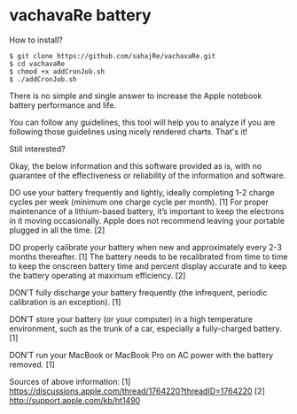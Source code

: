 vachavaRe battery
=================

How to install?

```
$ git clone https://github.com/sahajRe/vachavaRe.git
$ cd vachavaRe
$ chmod +x addCronJob.sh
$ ./addCronJob.sh
```
There is no simple and single answer to increase the Apple notebook battery performance and life.

You can follow any guidelines, this tool will help you to analyze if you are following those guidelines using nicely
rendered charts. That's it!

Still interested? 

Okay, the below information and this software provided as is, with no guarantee 
of the effectiveness or reliability of the information and software.

DO use your battery frequently and lightly, ideally completing 1-2 charge 
cycles per week (minimum one charge cycle per month). [1]
For proper maintenance of a lithium-based battery, it’s important to keep the 
electrons in it moving occasionally. Apple does not recommend leaving your
portable plugged in all the time. [2]

DO properly calibrate your battery when new and approximately every 2-3 months thereafter. [1]
The battery needs to be recalibrated from time to time to keep the 
onscreen battery time and percent display accurate and to keep the
battery operating at maximum efficiency. [2]

DON’T fully discharge your battery frequently (the infrequent, periodic calibration is an exception). [1]

DON’T store your battery (or your computer) in a high temperature environment, 
such as the trunk of a car, especially a fully-charged battery. [1]

DON’T run your MacBook or MacBook Pro on AC power with the battery removed. [1]

Sources of above information: 
[1] https://discussions.apple.com/thread/1764220?threadID=1764220
[2] http://support.apple.com/kb/ht1490

